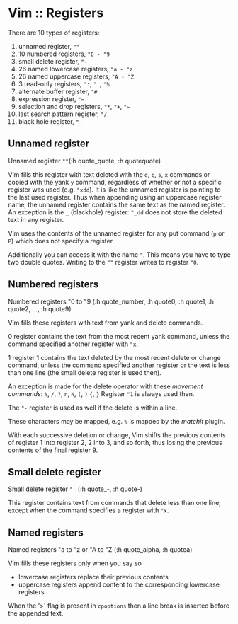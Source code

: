 # Vim :: Registers

There are 10 types of registers:
1. unnamed register, `""`
2. 10 numbered registers, `"0 - "9`
3. small delete register, `"-`
4. 26 named lowercase registers, `"a - "z`
5. 26 named uppercase registers, `"A - "Z`
6. 3 read-only registers, `":`, `".`, `"%`
7. alternate buffer register, `"#`
8. expression register, `"=`
9. selection and drop registers, `"*`, `"+`, `"~`
10. last search pattern register, `"/`
11. black hole register, `"_`

## Unnamed register

Unnamed register `""`(:h quote_quote, :h quotequote)

Vim fills this register with text deleted with the `d`, `c`, `s`, `x` commands or copied with the yank `y` command, regardless of whether or not a specific register was used (e.g. `"xdd`). It is like the unnamed register is pointing to the last used register. Thus when appending using an uppercase register name, the unnamed register contains the same text as the named register. An exception is the `_` (blackhole) register: `"_dd` does not store the deleted text in any register.

Vim uses the contents of the unnamed register for any put command (`p` or `P`) which does not specify a register.

Additionally you can access it with the name `"`. This means you have to type two double quotes. Writing to the `""` register writes to register `"0`.

## Numbered registers

Numbered registers "0 to "9
(:h quote_number, :h quote0, :h quote1, :h quote2, …, :h quote9)

Vim fills these registers with text from yank and delete commands.

0 register contains the text from the most recent yank command, unless the command specified another register with `"x`.

1 register 1 contains the text deleted by the most recent delete or change command, unless the command specified another register or the text is less than one line (the small delete register is used then).

An exception is made for the delete operator with these *movement commands*:
   `%`, <tick>
   `/`, `?`, `n`, `N`, 
   `(`, `)`
   `{`, `}`
Register `"1` is always used then.

The `"-` register is used as well if the delete is within a line.

These characters may be mapped, e.g. `%` is mapped by the *matchit* plugin.

With each successive deletion or change, Vim shifts the previous contents of register 1 into register 2, 2 into 3, and so forth, thus losing the previous contents of the final register 9.

## Small delete register

Small delete register `"-` (:h quote_-, :h quote-)

This register contains text from commands that delete less than one line, except when the command specifies a register with `"x`.

## Named registers

Named registers "a to "z or "A to "Z (:h quote_alpha, :h quotea)

Vim fills these registers only when you say so
- lowercase registers replace their previous contents
- uppercase registers append content to the corresponding lowercase registers

When the '>' flag is present in `cpoptions` then a line break is inserted before the appended text.
